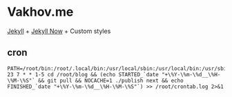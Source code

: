 # Vakhov.me

[Jekyll](http://jekyllrb.com/) + [Jekyll Now](http://jekyllnow.com/) + Custom styles


## cron

```
PATH=/root/bin:/root/.local/bin:/usr/local/sbin:/usr/local/bin:/usr/sbin:/usr/bin:/sbin:/bin:/usr/games:/usr/local/games:/snap/bin
23 7 * * 1-5 cd /root/blog && (echo STARTED_`date "+\%Y-\%m-\%d__\%H-\%M-\%S"` && git pull && NOCACHE=1 ./publish next && echo FINISHED_`date "+\%Y-\%m-\%d__\%H-\%M-\%S"`) >> /root/crontab.log 2>&1
```
